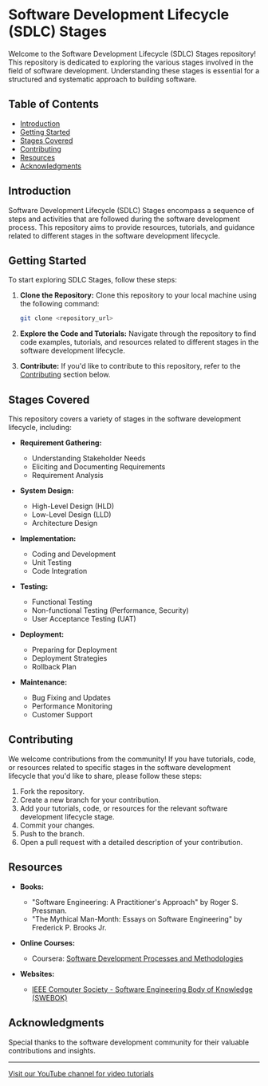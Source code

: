 # Software Development Lifecycle (SDLC) Stages

Welcome to the Software Development Lifecycle (SDLC) Stages repository! This repository is dedicated to exploring the various stages involved in the field of software development. Understanding these stages is essential for a structured and systematic approach to building software.

## Table of Contents

- [Introduction](#introduction)
- [Getting Started](#getting-started)
- [Stages Covered](#stages-covered)
- [Contributing](#contributing)
- [Resources](#resources)
- [Acknowledgments](#acknowledgments)

## Introduction

Software Development Lifecycle (SDLC) Stages encompass a sequence of steps and activities that are followed during the software development process. This repository aims to provide resources, tutorials, and guidance related to different stages in the software development lifecycle.

## Getting Started

To start exploring SDLC Stages, follow these steps:

1. **Clone the Repository:** Clone this repository to your local machine using the following command:
   ```bash
   git clone <repository_url>
   ```

2. **Explore the Code and Tutorials:** Navigate through the repository to find code examples, tutorials, and resources related to different stages in the software development lifecycle.

3. **Contribute:** If you'd like to contribute to this repository, refer to the [Contributing](#contributing) section below.

## Stages Covered

This repository covers a variety of stages in the software development lifecycle, including:

- **Requirement Gathering:**
  - Understanding Stakeholder Needs
  - Eliciting and Documenting Requirements
  - Requirement Analysis

- **System Design:**
  - High-Level Design (HLD)
  - Low-Level Design (LLD)
  - Architecture Design

- **Implementation:**
  - Coding and Development
  - Unit Testing
  - Code Integration

- **Testing:**
  - Functional Testing
  - Non-functional Testing (Performance, Security)
  - User Acceptance Testing (UAT)

- **Deployment:**
  - Preparing for Deployment
  - Deployment Strategies
  - Rollback Plan

- **Maintenance:**
  - Bug Fixing and Updates
  - Performance Monitoring
  - Customer Support

## Contributing

We welcome contributions from the community! If you have tutorials, code, or resources related to specific stages in the software development lifecycle that you'd like to share, please follow these steps:

1. Fork the repository.
2. Create a new branch for your contribution.
3. Add your tutorials, code, or resources for the relevant software development lifecycle stage.
4. Commit your changes.
5. Push to the branch.
6. Open a pull request with a detailed description of your contribution.

## Resources

- **Books:**
  - "Software Engineering: A Practitioner's Approach" by Roger S. Pressman.
  - "The Mythical Man-Month: Essays on Software Engineering" by Frederick P. Brooks Jr.

- **Online Courses:**
  - Coursera: [Software Development Processes and Methodologies](https://www.coursera.org/learn/software-processes)

- **Websites:**
  - [IEEE Computer Society - Software Engineering Body of Knowledge (SWEBOK)](https://www.computer.org/technical-committees/software-engineering/)

## Acknowledgments

Special thanks to the software development community for their valuable contributions and insights.

---

[Visit our YouTube channel for video tutorials](<YouTube_Channel_Link>)